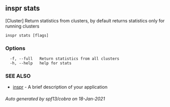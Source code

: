 ## inspr stats

[Cluster] Return statistics from clusters, by default returns statistics only for running clusters

```
inspr stats [flags]
```

### Options

```
  -f, --full   Return statistics from all clusters
  -h, --help   help for stats
```

### SEE ALSO

* [inspr](inspr.md)	 - A brief description of your application

###### Auto generated by spf13/cobra on 18-Jan-2021
